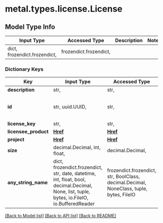 # metal.types.license.License

## Model Type Info
Input Type | Accessed Type | Description | Notes
------------ | ------------- | ------------- | -------------
dict, frozendict.frozendict,  | frozendict.frozendict,  |  | 

### Dictionary Keys
Key | Input Type | Accessed Type | Description | Notes
------------ | ------------- | ------------- | ------------- | -------------
**description** | str,  | str,  |  | [optional] 
**id** | str, uuid.UUID,  | str,  |  | [optional] value must be a uuid
**license_key** | str,  | str,  |  | [optional] 
**licensee_product** | [**Href**](Href.md) | [**Href**](Href.md) |  | [optional] 
**project** | [**Href**](Href.md) | [**Href**](Href.md) |  | [optional] 
**size** | decimal.Decimal, int, float,  | decimal.Decimal,  |  | [optional] 
**any_string_name** | dict, frozendict.frozendict, str, date, datetime, int, float, bool, decimal.Decimal, None, list, tuple, bytes, io.FileIO, io.BufferedReader | frozendict.frozendict, str, BoolClass, decimal.Decimal, NoneClass, tuple, bytes, FileIO | any string name can be used but the value must be the correct type | [optional]

[[Back to Model list]](../../README.md#documentation-for-models) [[Back to API list]](../../README.md#documentation-for-api-endpoints) [[Back to README]](../../README.md)

